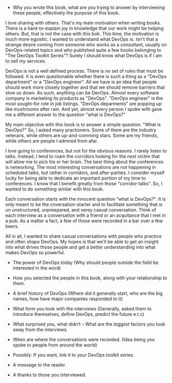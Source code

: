 * Why you wrote this book, what are you trying to answer by interviewing these people, effectively the purpose of this book.

I love sharing with others. That's my main motivation when writing books. There is a hard-to-explain joy in knowledge that our work might be helping others. But, that is not the case with this bok. This time, the motivation is much more egoistic. I wanted to understand what DevOps is. Isn't that a strange desire coming from someone who works as a consultant, usually on DevOps-related topics and who published quite a few books belonging to "The DevOps Toolkit Series"? Surely I should know what DevOps is if I am to sell my services.

DevOps is not a well defined process. There is no set of rules that must be followed. It is even questionable whether there is such a thing as a "DevOps department" or a "DevOps engineer". All we have is an idea that people should work more closely together and that we should remove barriers that slow us down. As such, anything can be DevOps. Almost every software company is marketing its products as "DevOps". "DevOps engineer" is the most sought-for role in job listings. "DevOps deparments" are popping up like mushrooms after rain. And yet, almost every person I spoke with gave me a different answer to the question "what is DevOps?"

My main objective with this book is to answer a simple question. "What is DevOps?" So, I asked many practioners. Some of them are the industry veterans, while others are up-and-comming stars. Some are my friends, while others are people I admired from afar.

I love going to conferences, but not for the obvious reasons. I rarely listen to talks. Instead, I tend to roam the corridors looking for the next victim that will allow me to pick his or her brain. The best thing about the conferences is networking. The most interesting conversations are not happening in scheduled talks, but rather in corridors, and after-parties. I consider myself lucky for being able to dedicate an important portion of my time to conferences. I know that I benefit greatly from those "corridor-talks". So, I wanted to do something similar with this book.

Each conversation starts with the innocent question "what is DevOps?". It is only meant to be the cnversation-starter and to facilitate something that is un unstructured, unpreepared, and verey casual conversation. Think of each interview as a conversation with a friend or an acquitance that I met in a pub. As a matter a fact, a few of those were recorded in a bar over a few beers.

All in all, I wanted to share casual conversations with people who practice and often shape DevOps. My hopes is that we'll be able to get an insight into what drives those people and get a better understanding into what makes DevOps so powerful.

* The power of DevOps today (Why should people outside the field be interested in the word)



* How you selected the people in this book, along with your relationship to them.
* A brief history of DevOps (Where did it generally start, who are the big names, how have major companies responded to it)
* What form you took with the interviews (Generally, asked them to introduce themselves, define DevOps, predict the future e.t.c)
* What surprised you, what didn’t – What are the biggest factors you took away from the interviews.
* When are where the conversations were recorded. (Idea being you spoke to people from around the world)
* Possibly: If you want, link it to your DevOps toolkit series.
* A message to the reader.
* A thanks to those you interviewed.